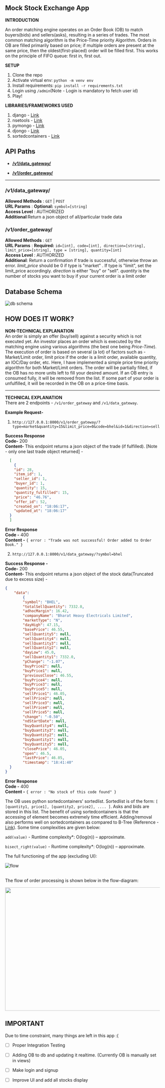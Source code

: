 

**Mock Stock Exchange App**
----

**INTRODUCTION**

An order matching engine operates on an Order Book (OB) to match buyers(bids) and sellers(asks), resulting in a series of trades. The most common matching algorithm is the Price-Time priority Algorithm. Orders in OB are filled primarily based on price; if multiple orders are present at the same price, then the oldest(first-placed) order will be filled first. This works on the principle of FIFO queue: first in, first out.

**SETUP**

  1. Clone the repo
 2. Activate virtual env: `python -m venv env`
 3. Install requirements: `pip install -r requirements.txt`
 4. Login using `/admin`(Note - Login is mandatory to fetch user id)
 4. Play!

**LIBRARIES/FRAMEWORKS USED**

  1. django - [Link](https://www.djangoproject.com/)
 2. nsetools - [Link](https://nsetools.readthedocs.io/)
 3. pymongo - [Link](https://pymongo.readthedocs.io/en/stable/)
 4. djongo - [Link](https://www.djongomapper.com/)
 5. sortedcontainers - [Link](http://www.grantjenks.com/docs/sortedcontainers/)

## API Paths
* [**/v1/data_gateway/**](#v1data_gateway)


* [**/v1/order_gateway/**](#v1order_gateway)



___
### /v1/data_gateway/
**Allowed Methods** : `GET` | `POST`
<br>**URL Params** : **Optional:** `symbol=[string]`
<br>**Access Level** : AUTHORIZED
<br>**Additional**:Return a json object of all/particular trade data

### /v1/order_gateway/
**Allowed Methods** : `GET`
<br>**URL Params** : **Required:** `id=[int], code=[int], direction=[string], limit_price=[string], type = [string], quantity=[int]`
<br>**Access Level** : AUTHORIZED
<br>**Additional**: Return a confirmation if trade is successful, otherwise throw an error. <em> limit_price </em> should be 0 if type is "market" . If type is "limit", set the limit_price accordingly. <em>direction</em> is either "buy" or "sell". <em>quantity</em> is the number of stocks you want to buy if your current order is a limit order



## Database Schema
![db schema](https://github.com/ag602/mockstock/blob/master/stockex/static/images/documentation/temp.png?raw=true)

## HOW DOES IT WORK?


****NON-TECHNICAL EXPLANATION****</br>
An order is simply an offer (buy/sell) against a security which is not executed yet. An investor places an order which is executed by the matching engine using various algorithms (the best one being *Price-Time*). The execution of order is based on several (a lot) of factors such as - Market/Limit order, limit price if the order is a limit order, available  quantity, an IOC/Day order, etc. Here, I have implemented a simple price time priority algorithm for both Market/Limit orders. The order will be partially filled, if the OB has no more units left to fill your desired amount. If an OB entry is consumed fully, it will be removed from the list. If some part of your order is unfulfilled, it will be recorded in the OB on a price-time basis.

----

****TECHNICAL EXPLANATION****</br>
There are 2 endpoints - `/v1/order_gateway` and `/v1/data_gateway`.

**Example Request-**

  1.  `http://127.0.0.1:8000/v1/order_gateway/?type=market&quantity=15&limit_price=0&code=bhel&id=1&direction=sell`

**Success Response** <br/>
**Code-** 200<br/>
**Content-** This endpoint returns a json object of the trade (if fulfilled). [Note - only one last trade object returned] -
```json
  [
    {
    "id": 28,
    "item_id": 1,
    "seller_id": 1,
    "buyer_id": 1,
    "quantity": 15,
    "quantity_fulfilled": 15,
    "price": "46.76",
    "offer_id": 52,
    "created_on": "18:06:17",
    "updated_at": "18:06:17"
  }
  ]

```
**Error Response**<br/>
**Code -** 400<br/>
**Content -** `{ error : "Trade was not successful! Order added to Order Book." }`<br/>


 2.  `http://127.0.0.1:8000/v1/data_gateway/?symbol=bhel`


**Success Response -**  <br/>
**Code-** 200  <br/>
**Content-** This endpoint returns a json object of the stock data(Truncated due to excess size) -  <br/>
```json
{
    "data":
        {
        "symbol": "BHEL",
        "totalSellQuantity": 7332.0,
        "adhocMargin": 16.42,
        "companyName": "Bharat Heavy Electricals Limited",
        "marketType": "N",
        "dayHigh": 47.15,
        "basePrice": 46.55,
        "sellQuantity5": null,
        "sellQuantity4": null,
        "sellQuantity3": null,
        "sellQuantity2": null,
        "dayLow": 45.0,
        "sellQuantity1": 7332.0,
        "pChange": "-1.07",
        "buyPrice2": null,
        "buyPrice1": null,
        "previousClose": 46.55,
        "buyPrice4": null,
        "buyPrice3": null,
        "buyPrice5": null,
        "sellPrice1": 46.05,
        "sellPrice2": null,
        "sellPrice3": null,
        "sellPrice4": null,
        "sellPrice5": null,
        "change": "-0.50",
        "ndStartDate": null,
        "buyQuantity4": null,
        "buyQuantity3": null,
        "buyQuantity2": null,
        "buyQuantity1": null,
        "buyQuantity5": null,
        "closePrice": 46.05,
        "open": 46.5,
        "lastPrice": 46.05,
        "timestamp": "18:41:40"
  }
}
```

**Error Response**<br/>
**Code -** 400<br/>
**Content -** `{ error : "No stock of this code found" }`<br/>

The OB uses python sortedcontainers' sortedlist. Sortedlist is of the form:  `[ [quantity1, price1], [quantity2, price2], .... ]`. Asks and bids are stored in this list. The benefit of using sortedcontainers is that the accessing of element becomes extremely time efficient. Adding/removal also performs well on sortedcontainers as compared to B-Tree (Reference - [Link](grantjenks.com/docs/sortedcontainers/performance.html#id2)). Some time complexities are given below:

`add(value)` - Runtime complexity*: O(log(n)) – approximate.<br/>

`bisect_right(value)` - Runtime complexity*: O(log(n)) – approximate.

The full functioning of the app (excluding UI):</br>

![flow](https://github.com/ag602/mockstock/blob/master/stockex/static/images/documentation/flow.gif?raw=true)


<br>
The flow of order processing is shown below in the flow-diagram:


<p align="center">
  <img width="600" height="400" src="https://github.com/ag602/mockstock/blob/master/stockex/static/images/documentation/flow.png?raw=true">
</p>


## IMPORTANT
Due to time constraint, many things are left in this app :(
 - [ ] Proper Integration Testing

 - [ ] Adding OB to db and updating it realtime. (Currently OB is manually set in views)

 - [ ]  Make login and signup

 - [ ] Improve UI and add all stocks display

